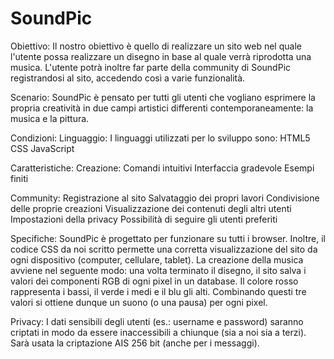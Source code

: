 # SoundPic
Obiettivo:
Il nostro obiettivo è quello di realizzare un sito web nel quale l'utente possa realizzare un disegno in base al quale verrà riprodotta una musica. L'utente potrà inoltre far parte della community di SoundPic registrandosi al sito, accedendo così a varie funzionalità.

Scenario:
SoundPic è pensato per tutti gli utenti che vogliano esprimere la propria creatività in due campi artistici differenti contemporaneamente: la musica e la pittura.

Condizioni:
Linguaggio:
I linguaggi utilizzati per lo sviluppo sono:
HTML5
CSS
JavaScript



Caratteristiche:
Creazione:
Comandi intuitivi
Interfaccia gradevole
Esempi finiti

Community:
Registrazione al sito
Salvataggio dei propri lavori
Condivisione delle proprie creazioni
Visualizzazione dei contenuti degli altri utenti
Impostazioni della privacy
Possibilità di seguire gli utenti preferiti

Specifiche:
SoundPic è progettato per funzionare su tutti i browser. Inoltre, il codice CSS da noi scritto permette una corretta visualizzazione del sito da ogni dispositivo (computer, cellulare, tablet).
La creazione della musica avviene nel seguente modo: una volta terminato il disegno, il sito salva i valori dei componenti RGB di ogni pixel in un database. Il colore rosso rappresenta i bassi, il verde i medi e il blu gli alti. Combinando questi tre valori si ottiene dunque un suono (o una pausa) per ogni pixel.

Privacy:
I dati sensibili degli utenti (es.: username e password) saranno criptati in modo da essere inaccessibili a chiunque (sia a noi sia a terzi). Sarà usata la criptazione AIS 256 bit (anche per i messaggi).
